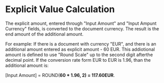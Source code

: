 # Explicit Value Calculation

The explicit amount, entered through "Input Amount" and "Input Ampunt Currency" fields, is converted to the document currency. The result is the end amount of the additional amount.

For example: If there is a document with currency "EUR", and there is an additional amount entered as explicit amount - 60 EUR. This addiotional amount is defined to use "Round Scale" up to the second digit afterthe decimal point. If the conversion rate form EUR to EUR is 1.96, than the additional amount is:

[Input Amount] = ROUND(**60 * 1.96, 2) = 117.60EUR**.
